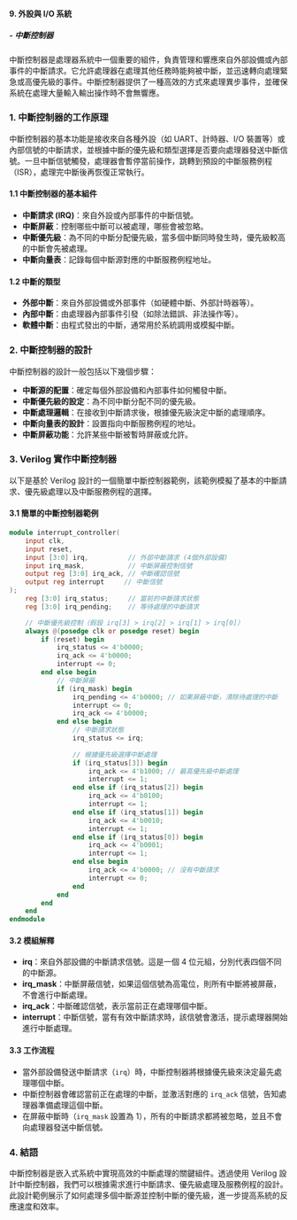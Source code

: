 #### 9. **外設與 I/O 系統**
##### - **中斷控制器**

中斷控制器是處理器系統中一個重要的組件，負責管理和響應來自外部設備或內部事件的中斷請求。它允許處理器在處理其他任務時能夠被中斷，並迅速轉向處理緊急或高優先級的事件。中斷控制器提供了一種高效的方式來處理異步事件，並確保系統在處理大量輸入輸出操作時不會無響應。

### 1. **中斷控制器的工作原理**

中斷控制器的基本功能是接收來自各種外設（如 UART、計時器、I/O 裝置等）或內部信號的中斷請求，並根據中斷的優先級和類型選擇是否要向處理器發送中斷信號。一旦中斷信號觸發，處理器會暫停當前操作，跳轉到預設的中斷服務例程（ISR），處理完中斷後再恢復正常執行。

#### 1.1 **中斷控制器的基本組件**
- **中斷請求 (IRQ)**：來自外設或內部事件的中斷信號。
- **中斷屏蔽**：控制哪些中斷可以被處理，哪些會被忽略。
- **中斷優先級**：為不同的中斷分配優先級，當多個中斷同時發生時，優先級較高的中斷會先被處理。
- **中斷向量表**：記錄每個中斷源對應的中斷服務例程地址。

#### 1.2 **中斷的類型**
- **外部中斷**：來自外部設備或外部事件（如硬體中斷、外部計時器等）。
- **內部中斷**：由處理器內部事件引發（如除法錯誤、非法操作等）。
- **軟體中斷**：由程式發出的中斷，通常用於系統調用或模擬中斷。

### 2. **中斷控制器的設計**

中斷控制器的設計一般包括以下幾個步驟：
- **中斷源的配置**：確定每個外部設備和內部事件如何觸發中斷。
- **中斷優先級的設定**：為不同中斷分配不同的優先級。
- **中斷處理邏輯**：在接收到中斷請求後，根據優先級決定中斷的處理順序。
- **中斷向量表的設計**：設置指向中斷服務例程的地址。
- **中斷屏蔽功能**：允許某些中斷被暫時屏蔽或允許。

### 3. **Verilog 實作中斷控制器**

以下是基於 Verilog 設計的一個簡單中斷控制器範例，該範例模擬了基本的中斷請求、優先級處理以及中斷服務例程的選擇。

#### 3.1 **簡單的中斷控制器範例**

```verilog
module interrupt_controller(
    input clk,
    input reset,
    input [3:0] irq,          // 外部中斷請求 (4個外部設備)
    input irq_mask,           // 中斷屏蔽控制信號
    output reg [3:0] irq_ack, // 中斷確認信號
    output reg interrupt     // 中斷信號
);
    reg [3:0] irq_status;     // 當前的中斷請求狀態
    reg [3:0] irq_pending;    // 等待處理的中斷請求

    // 中斷優先級控制（假設 irq[3] > irq[2] > irq[1] > irq[0]）
    always @(posedge clk or posedge reset) begin
        if (reset) begin
            irq_status <= 4'b0000;
            irq_ack <= 4'b0000;
            interrupt <= 0;
        end else begin
            // 中斷屏蔽
            if (irq_mask) begin
                irq_pending <= 4'b0000; // 如果屏蔽中斷，清除待處理的中斷
                interrupt <= 0;
                irq_ack <= 4'b0000;
            end else begin
                // 中斷請求狀態
                irq_status <= irq;
                
                // 根據優先級選擇中斷處理
                if (irq_status[3]) begin
                    irq_ack <= 4'b1000; // 最高優先級中斷處理
                    interrupt <= 1;
                end else if (irq_status[2]) begin
                    irq_ack <= 4'b0100;
                    interrupt <= 1;
                end else if (irq_status[1]) begin
                    irq_ack <= 4'b0010;
                    interrupt <= 1;
                end else if (irq_status[0]) begin
                    irq_ack <= 4'b0001;
                    interrupt <= 1;
                end else begin
                    irq_ack <= 4'b0000; // 沒有中斷請求
                    interrupt <= 0;
                end
            end
        end
    end
endmodule
```

#### 3.2 **模組解釋**
- **irq**：來自外部設備的中斷請求信號。這是一個 4 位元組，分別代表四個不同的中斷源。
- **irq_mask**：中斷屏蔽信號，如果這個信號為高電位，則所有中斷將被屏蔽，不會進行中斷處理。
- **irq_ack**：中斷確認信號，表示當前正在處理哪個中斷。
- **interrupt**：中斷信號，當有有效中斷請求時，該信號會激活，提示處理器開始進行中斷處理。

#### 3.3 **工作流程**
- 當外部設備發送中斷請求（`irq`）時，中斷控制器將根據優先級來決定最先處理哪個中斷。
- 中斷控制器會確認當前正在處理的中斷，並激活對應的 `irq_ack` 信號，告知處理器準備處理這個中斷。
- 在屏蔽中斷時（`irq_mask` 設置為 1），所有的中斷請求都將被忽略，並且不會向處理器發送中斷信號。

### 4. **結語**

中斷控制器是嵌入式系統中實現高效的中斷處理的關鍵組件。透過使用 Verilog 設計中斷控制器，我們可以根據需求進行中斷請求、優先級處理及服務例程的設計。此設計範例展示了如何處理多個中斷源並控制中斷的優先級，進一步提高系統的反應速度和效率。